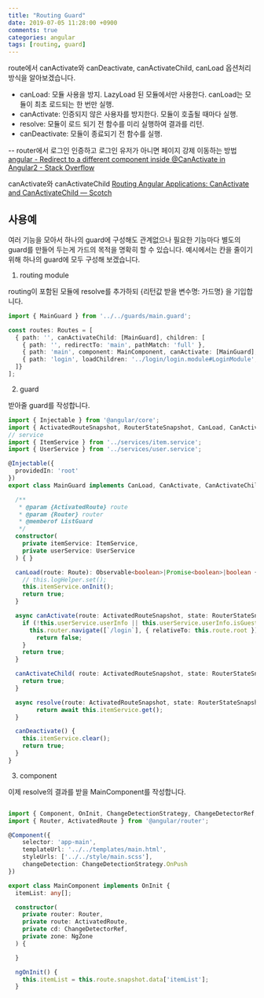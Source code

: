 ```yaml
---
title: "Routing Guard"
date: 2019-07-05 11:28:00 +0900
comments: true
categories: angular
tags: [routing, guard]
---
```



route에서 canActivate와 canDeactivate, canActivateChild, canLoad 옵션처리 방식을 알아보겠습니다.

- canLoad: 모듈 사용을 방지. LazyLoad 된 모듈에서만 사용한다. canLoad는 모듈이 최초 로드되는 한 번만 실행.
- canActivate: 인증되지 않은 사용자를 방지한다. 모듈이 호출될 때마다 실행.
- resolve: 모듈이 로드 되기 전 함수를 미리 실행하여 결과를 리턴.
- canDeactivate: 모듈이 종료되기 전 함수를 실행.


-- router에서 로그인 인증하고 로그인 유저가 아니면 페이지 강제 이동하는 방법
[angular - Redirect to a different component inside @CanActivate in Angular2 - Stack Overflow](https://stackoverflow.com/questions/34711889/redirect-to-a-different-component-inside-canactivate-in-angular2)


canActivate와 canActivateChild
[Routing Angular Applications: CanActivate and CanActivateChild ― Scotch](https://scotch.io/courses/routing-angular-2-applications/canactivate-and-canactivatechild)


## 사용예

여러 기능을 모아서 하나의 guard에 구성해도 관계없으나 필요한 기능마다 별도의 guard를 만들어 두는게 가드의 목적을 명확히 할 수 있습니다.
예시에서는 칸을 줄이기 위해 하나의 guard에 모두 구성해 보겠습니다.

1. routing module

routing이 포함된 모듈에 resolve를 추가하되 {리턴값 받을 변수명: 가드명} 을 기입합니다.

```ts
import { MainGuard } from '../../guards/main.guard';

const routes: Routes = [
  { path: '', canActivateChild: [MainGuard], children: [
    { path: '', redirectTo: 'main', pathMatch: 'full' },
    { path: 'main', component: MainComponent, canActivate: [MainGuard], resolve: {itemList: MainGuard}, canDeactivate: [MainGuard] },
	{ path: 'login', loadChildren: '../login/login.module#LoginModule', canLoad: [MainGuard], data: {preload: true}}
  ]}
];

```


2. guard

받아줄 guard를 작성합니다.

```ts
import { Injectable } from '@angular/core';
import { ActivatedRouteSnapshot, RouterStateSnapshot, CanLoad, CanActivate, CanActivateChild, Resolve, CanDeactivate } from '@angular/router';
// service
import { ItemService } from '../services/item.service';
import { UserService } from '../services/user.service';

@Injectable({
  providedIn: 'root'
})
export class MainGuard implements CanLoad, CanActivate, CanActivateChild, Resolve<Item[]>, CanDeactivate<boolean> {

  /**
   * @param {ActivatedRoute} route
   * @param {Router} router
   * @memberof ListGuard
   */
  constructor(
	private itemService: ItemService,
	private userService: UserService
  ) { }

  canLoad(route: Route): Observable<boolean>|Promise<boolean>|boolean {
    // this.logHelper.set();
    this.itemService.onInit();
    return true;
  }

  async canActivate(route: ActivatedRouteSnapshot, state: RouterStateSnapshot): Observable<boolean|UrlTree>|Promise<boolean|UrlTree>|boolean|UrlTree {
    if (!this.userService.userInfo || this.userService.userInfo.isGuest) {
      this.router.navigate([`/login`], { relativeTo: this.route.root });
        return false;
    }
    return true;
  }

  canActivateChild( route: ActivatedRouteSnapshot, state: RouterStateSnapshot): Observable<boolean|UrlTree>|Promise<boolean|UrlTree>|boolean|UrlTree {
    return true;
  }

  async resolve(route: ActivatedRouteSnapshot, state: RouterStateSnapshot): Observable<any>|Promise<any>|any {
		return await this.itemService.get();
  }

  canDeactivate() {
    this.itemService.clear();
    return true;
  }
}

```

3. component 

이제 resolve의 결과를 받을 MainComponent를 작성합니다.

```ts

import { Component, OnInit, ChangeDetectionStrategy, ChangeDetectorRef, NgZone } from '@angular/core';
import { Router, ActivatedRoute } from '@angular/router';

@Component({
    selector: 'app-main',
    templateUrl: '../../templates/main.html',
    styleUrls: ['../../style/main.scss'],
    changeDetection: ChangeDetectionStrategy.OnPush
})

export class MainComponent implements OnInit {
  itemList: any[];

  constructor(
    private router: Router,
    private route: ActivatedRoute,
    private cd: ChangeDetectorRef,
    private zone: NgZone
  ) {

  }

  ngOnInit() {
    this.itemList = this.route.snapshot.data['itemList'];
  }

```